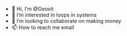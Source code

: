 - 👋 Hi, I’m @Geoxit
- 👀 I’m interested in loops in systems 
- 💞️ I’m looking to collaborate on making money
- 📫 How to reach me email

